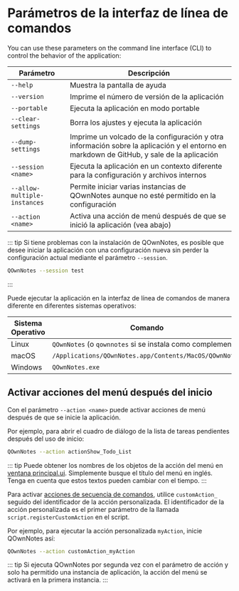 # Parámetros de la interfaz de línea de comandos

You can use these parameters on the command line interface (CLI) to control the behavior of the application:

| Parámetro                    | Descripción                                                                                                                               |
| ---------------------------- | ----------------------------------------------------------------------------------------------------------------------------------------- |
| `--help`                     | Muestra la pantalla de ayuda                                                                                                              |
| `--version`                  | Imprime el número de versión de la aplicación                                                                                             |
| `--portable`                 | Ejecuta la aplicación en modo portable                                                                                                    |
| `--clear-settings`           | Borra los ajustes y ejecuta la aplicación                                                                                                 |
| `--dump-settings`            | Imprime un volcado de la configuración y otra información sobre la aplicación y el entorno en markdown de GitHub, y sale de la aplicación |
| `--session <name>`     | Ejecuta la aplicación en un contexto diferente para la configuración y archivos internos                                                  |
| `--allow-multiple-instances` | Permite iniciar varias instancias de QOwnNotes aunque no esté permitido en la configuración                                               |
| `--action <name>`      | Activa una acción de menú después de que se inició la aplicación (vea abajo)                                                              |

::: tip
Si tiene problemas con la instalación de QOwnNotes, es posible que desee iniciar la aplicación con una configuración nueva sin perder la configuración actual mediante el parámetro `--session`.

```bash
QOwnNotes --session test
```
:::

Puede ejecutar la aplicación en la interfaz de línea de comandos de manera diferente en diferentes sistemas operativos:

| Sistema Operativo | Comando                                                    |
| ----------------- | ---------------------------------------------------------- |
| Linux             | `QOwnNotes` (o `qownnotes` si se instala como complemento) |
| macOS             | `/Applications/QOwnNotes.app/Contents/MacOS/QOwnNotes`     |
| Windows           | `QOwnNotes.exe`                                            |

## Activar acciones del menú después del inicio

Con el parámetro ` --action <name> ` puede activar acciones de menú después de que se inicie la aplicación.

Por ejemplo, para abrir el cuadro de diálogo de la lista de tareas pendientes después del uso de inicio:

```bash
QOwnNotes --action actionShow_Todo_List
```

::: tip
Puede obtener los nombres de los objetos de la acción del menú en [ventana principal.ui](https://github.com/pbek/QOwnNotes/blob/develop/src/mainwindow.ui). Simplemente busque el título del menú en inglés. Tenga en cuenta que estos textos pueden cambiar con el tiempo.
:::

Para activar [acciones de secuencia de comandos](../scripting/methods-and-objects.md#registering-a-custom-action), utilice `customAction_` seguido del identificador de la acción personalizada. El identificador de la acción personalizada es el primer parámetro de la llamada `script.registerCustomAction` en el script.

Por ejemplo, para ejecutar la acción personalizada `myAction`, inicie QOwnNotes así:

```bash
QOwnNotes --action customAction_myAction
```

::: tip
Si ejecuta QOwnNotes por segunda vez con el parámetro de acción y solo ha permitido una instancia de aplicación, la acción del menú se activará en la primera instancia.
:::
